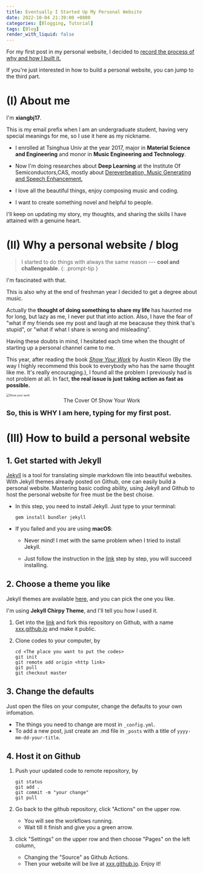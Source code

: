 ```yaml
---
title: Eventually I Started Up My Personal Website
date: 2022-10-04 21:39:00 +0800
categories: [Blogging, Tutorial]
tags: [Blog]
render_with_liquid: false
---
```


For my first post in my personal website, I decided to <u>record the process of why and how I built it.</u>

If you're just interested in how to build a personal website, you can jump to the third part.

# (I) About me

I'm **xiangbj17**.

This is my email prefix when I am an undergraduate student, having very special meanings for me, so I use it  here as my nickname.

- I enrolled at Tsinghua Univ at the year 2017, major in **Material Science and Engineering** and monor in **Music Engineering and Technology**.

- Now I'm doing researches about **Deep Learning** at the Institute Of Semiconductors,CAS, mostly about <u>Dereverbeation, Music Generating and Speech Enhancement.</u>

- I love all the beautiful things, enjoy composing music and coding.

- I want to create something novel and helpful to people.

I'll keep on updating my story, my thoughts, and sharing the skills I have attained with a genuine heart.

# (II) Why a personal website / blog

> I started to do things with always the same reason --- **cool and challengeable**.
{: .prompt-tip }

I'm fascinated with that.

This is also why at the end of freshman year I decided to get a degree about music.

Actually the **thought of doing something to share my life** has haunted me for long,  but lazy as me, I never put that into action. Also, I have the fear of "what if my friends see my post and laugh at me beacause they think that's stupid", or "what if what I share is wrong and misleading". 

Having these doubts in mind, I hesitated each time when the thought of starting up a personal channel came to me.

This year, after reading the book  [*Show Your Work*](https://www.amazon.com/Show-Your-Work-Austin-Kleon/dp/076117897X)  by Austin Kleon (By the way I highly recommend this book to everybody who has the same thought like me. It's really encouraging.), I found all the problem I previously had is not problem at all. In fact, **the real issue is just taking action as fast as possible.**

<img src="https://m.media-amazon.com/images/P/076117897X.01._SCLZZZZZZZ_SX500_.jpg" alt="Show your work" style="zoom:50%;" />

<center>The Cover Of Show Your Work</center>



**<font size=4>So, this is WHY I am here, typing for my first post.</font>**



# (III) How to build a personal website

## 1. Get started with Jekyll

[Jekyll](https://jekyllrb.com/)   is a tool for translating simple markdown file into beautiful websites. With Jekyll themes already posted on Github, one can easily build a personal website. Mastering basic coding ability, using Jekyll and Github to host the personal website for free must be the best choise.

- In this step, you need to install Jekyll. Just type to your terminal:

  ```console
  gem install bundler jekyll
  ```

- If you failed and you are using **macOS**:

  - Never mind! I met with the same problem when I tried to install Jekyll.

  - Just follow the instruction in the [link](https://www.moncefbelyamani.com/the-definitive-guide-to-installing-ruby-gems-on-a-mac/) step by step, you will succeed installing.



## 2. Choose a theme you like

Jekyll themes are available [here](https://jekyllthemes.io/), and you can pick the one you like.

I'm using **Jekyll Chirpy Theme**, and I'll tell you how I used it. 

1. Get into the [link](https://github.com/cotes2020/jekyll-theme-chirpy) and fork this repository on Github, with a name <u>xxx.github.io</u> and make it public.

2. Clone codes to your computer, by 

   ```console
   cd <The place you want to put the codes>
   git init
   git remote add origin <http link>
   git pull
   git checkout master
   ```



## 3. Change the defaults

Just open the files on your computer, change the defaults to your own infomation.

- The things you need to change are most  in `_config.yml`.
- To add a new post, just create an .md file in `_posts` with a title of `yyyy-mm-dd-your-title`.



## 4. Host it on Github

1. Push your updated code to remote repository, by

   ```console
   git status
   git add .
   git commit -m "your change"
   git pull
   ```

2. Go back to the github repository, click  "Actions" on the upper row. 

   - You will see the workflows running.
   - Wait till it finish and give you a green arrow.

3. click "Settings" on the upper row and then choose "Pages" on the left column,

   - Changing the "Source" as Github Actions.
   - Then your website will be live at <u>xxx.github.io</u>. Enjoy it!

















